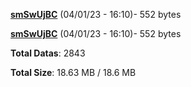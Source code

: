 [**smSwUjBC**](/data/smSwUjBC.txt) (04/01/23 - 16:10)- 552 bytes

[**smSwUjBC**](/data/smSwUjBC.txt) (04/01/23 - 16:10)- 552 bytes

**Total Datas**: 2843

**Total Size**: 18.63 MB / 18.6 MB
